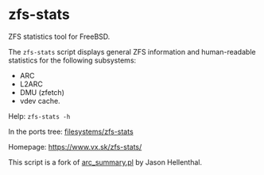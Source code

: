# zfs-stats

ZFS statistics tool for FreeBSD.

The `zfs-stats` script displays general ZFS information
and human-readable statistics for the following subsystems:

* ARC
* L2ARC
* DMU (zfetch)
* vdev cache.

Help: `zfs-stats -h`

In the ports tree: [filesystems/zfs-stats][1]

Homepage: https://www.vx.sk/zfs-stats/

This script is a fork of [arc_summary.pl][2] by Jason Hellenthal.

[1]: https://www.freshports.org/filesystems/zfs-stats/
[2]: https://github.com/DataIX/main/tree/master/head/scripts/zfs/arc_summary
